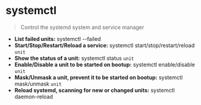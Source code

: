 # systemctl
> Control the systemd system and service manager
- **List failed units:**
systemctl --failed
- **Start/Stop/Restart/Reload a service:**
systemctl start/stop/restart/reload `unit`
- **Show the status of a unit:**
systemctl status `unit`
- **Enable/Disable a unit to be started on bootup:**
systemctl enable/disable `unit`
- **Mask/Unmask a unit, prevent it to be started on bootup:**
systemctl mask/unmask `unit`
- **Reload systemd, scanning for new or changed units:**
systemctl daemon-reload
